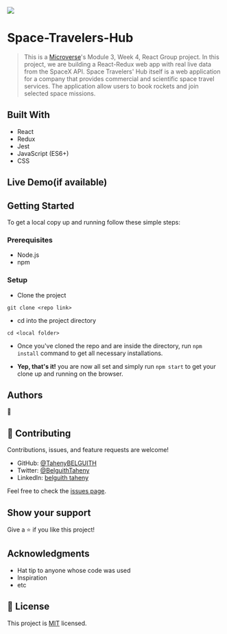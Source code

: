 ![](https://img.shields.io/badge/Microverse-blueviolet)

# Space-Travelers-Hub

> This is a [Microverse](https://www.microverse.org/)'s Module 3, Week 4, React Group project. In this project, we are building a React-Redux web app with real live data from the SpaceX API. Space Travelers' Hub itself is a web application for a company that provides commercial and scientific space travel services. The application allow users to book rockets and join selected space missions.


## Built With

- React
- Redux
- Jest
- JavaScript (ES6+)
- CSS

## Live Demo(if available)

## Getting Started

To get a local copy up and running follow these simple steps:

### Prerequisites

- Node.js
- npm

### Setup

- Clone the project
```terminal
git clone <repo link>
```

- cd into the project directory
```terminal
cd <local folder>
```
- Once you've cloned the repo and are inside the directory, run `npm install` 
command to get all necessary installations.

- **Yep, that's it!** you are now all set and simply run `npm start` to get your clone up and running on the browser.

## Authors

👤
## 🤝 Contributing

Contributions, issues, and feature requests are welcome!
- GitHub: [@TahenyBELGUITH](https://github.com/TahenyBELGUITH)
- Twitter: [@BelguithTaheny](https://twitter.com/BelguithTaheny)
- LinkedIn: [belguith taheny](https://www.linkedin.com/in/belguith-taheny-47b93a162/)

Feel free to check the [issues page](../../issues/).

## Show your support

Give a ⭐️ if you like this project!

## Acknowledgments

- Hat tip to anyone whose code was used
- Inspiration
- etc

## 📝 License

This project is [MIT](./MIT.md) licensed.
